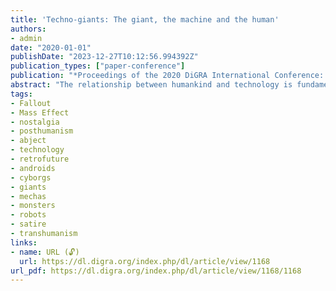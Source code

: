 ```yaml
---
title: 'Techno-giants: The giant, the machine and the human'
authors:
- admin
date: "2020-01-01"
publishDate: "2023-12-27T10:12:56.994392Z"
publication_types: ["paper-conference"]
publication: "*Proceedings of the 2020 DiGRA International Conference: Play Everywhere*"
abstract: "The relationship between humankind and technology is fundamental, but also a longstanding source of unease, particularly as that relationship has become ever more intimate and irreversible. In this paper, I connect this age-old anxiety with the age-old figure of the giant, a monster similarly intertwined with ancient questions on the boundaries of humanity. I focus on two examples: the Human-Reaper larva in Mass Effect 2 and Liberty Prime in Fallout 3 and 4. Although different in approach, these examples demonstrate a use of a phenomenon I call the ‘techno-giant’ to explore and reflect the powerful anxieties in our cultures to do with the future of the human– technology relationship. In particular, both examples expose the human–nonhuman boundary as being exceeding difficult to define and place, despite a constant desire to. The figure of the giant offers a powerful focal point for these representations."
tags:
- Fallout
- Mass Effect
- nostalgia
- posthumanism
- abject
- technology
- retrofuture
- androids
- cyborgs
- giants
- mechas
- monsters
- robots
- satire
- transhumanism
links:
- name: URL (🔓)
  url: https://dl.digra.org/index.php/dl/article/view/1168
url_pdf: https://dl.digra.org/index.php/dl/article/view/1168/1168
---
```

